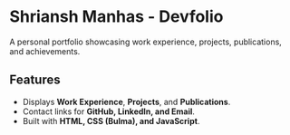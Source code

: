 # Shriansh Manhas - Devfolio

A personal portfolio showcasing work experience, projects, publications, and achievements.

## Features
- Displays **Work Experience**, **Projects**, and **Publications**.
- Contact links for **GitHub, LinkedIn, and Email**.
- Built with **HTML, CSS (Bulma), and JavaScript**.
